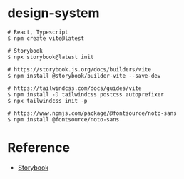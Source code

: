 # design-system

```shell
# React, Typescript
$ npm create vite@latest

# Storybook
$ npx storybook@latest init

# https://storybook.js.org/docs/builders/vite
$ npm install @storybook/builder-vite --save-dev

# https://tailwindcss.com/docs/guides/vite
$ npm install -D tailwindcss postcss autoprefixer
$ npx tailwindcss init -p

# https://www.npmjs.com/package/@fontsource/noto-sans
$ npm install @fontsource/noto-sans
```

# Reference

- [Storybook](https://storybook.js.org/docs/get-started)